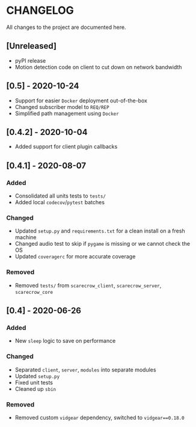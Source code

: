 # CHANGELOG
All changes to the project are documented here.

## [Unreleased]
- pyPI release 
- Motion detection code on client to cut down on network bandwidth

## [0.5] - 2020-10-24
* Support for easier `Docker` deployment out-of-the-box
* Changed subscriber model to `REQ/REP`
* Simplified path management using `Docker`

## [0.4.2] - 2020-10-04
* Added support for client plugin callbacks

## [0.4.1] - 2020-08-07

### Added
- Consolidated all units tests to `tests/` 
- Added local `codecov`/`pytest` batches

### Changed
- Updated `setup.py` and `requirements.txt` for a clean install on a fresh machine
- Changed audio test to skip if `pygame` is missing or we cannot check the OS
- Updated `coveragerc` for more accurate coverage

### Removed
- Removed `tests/` from `scarecrow_client`, `scarecrow_server`, `scarecrow_core`

## [0.4] - 2020-06-26
### Added
- New `sleep` logic to save on performance

### Changed
- Separated `client`, `server`, `modules` into separate modules
- Updated `setup.py`
- Fixed unit tests 
- Cleaned up `sbin`

### Removed
- Removed custom `vidgear` dependency, switched to `vidgear==0.18.0`